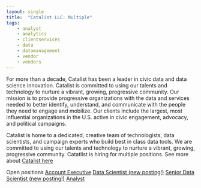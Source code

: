 ```yaml
---
layout: single
title:  "Catalist LLC: Multiple"
tags: 
    - analyst
    - analytics
    - clientservices
    - data
    - datamanagement
    - vendor
    - vendors
---
```

For more than a decade, Catalist has been a leader in civic data and data science innovation. Catalist is committed to using our talents and technology to nurture a vibrant, growing, progressive community.  Our mission is to provide progressive organizations with the data and services needed to better identify, understand, and communicate with the people they need to engage and mobilize. Our clients include the largest, most influential organizations in the U.S. active in civic engagement, advocacy, and political campaigns.

Catalist is home to a dedicated, creative team of technologists, data scientists, and campaign experts who build best in class data tools. We are committed to using our talents and technology to nurture a vibrant, growing, progressive community. 
Catatlist is hiring for multiple positions. See more about [Catalist here](https://catalist.us/)

Open positions
[Account Executive](https://catalist.us/about/careers/account-executive/)
[Data Scientist (new posting!)](https://catalist.us/about/careers/data-scientist/)
[Senior Data Scientist (new posting!)](https://catalist.us/about/careers/senior-data-scientist/)
[Analyst](https://catalist.us/about/careers/analyst/)

